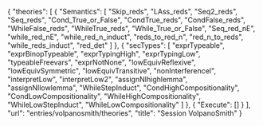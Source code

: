 {
    "theories": [
        {
            "Semantics": [
                "Skip_reds",
                "LAss_reds",
                "Seq2_reds",
                "Seq_reds",
                "Cond_True_or_False",
                "CondTrue_reds",
                "CondFalse_reds",
                "WhileFalse_reds",
                "WhileTrue_reds",
                "While_True_or_False",
                "Seq_red_nE",
                "while_red_nE",
                "while_red_n_induct",
                "reds_to_red_n",
                "red_n_to_reds",
                "while_reds_induct",
                "red_det"
            ]
        },
        {
            "secTypes": [
                "exprTypeable",
                "exprBinopTypeable",
                "exprTypingHigh",
                "exprTypingLow",
                "typeableFreevars",
                "exprNotNone",
                "lowEquivReflexive",
                "lowEquivSymmetric",
                "lowEquivTransitive",
                "nonInterferenceI",
                "interpretLow",
                "interpretLow2",
                "assignNIhighlemma",
                "assignNIlowlemma",
                "WhileStepInduct",
                "CondHighCompositionality",
                "CondLowCompositionality",
                "WhileHighCompositionality",
                "WhileLowStepInduct",
                "WhileLowCompositionality"
            ]
        },
        {
            "Execute": []
        }
    ],
    "url": "entries/volpanosmith/theories",
    "title": "Session VolpanoSmith"
}
